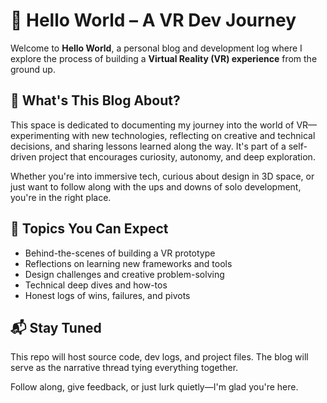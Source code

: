 # 👋 Hello World – A VR Dev Journey

Welcome to **Hello World**, a personal blog and development log where I explore the process of building a **Virtual Reality (VR) experience** from the ground up.

## 🎯 What's This Blog About?

This space is dedicated to documenting my journey into the world of VR—experimenting with new technologies, reflecting on creative and technical decisions, and sharing lessons learned along the way. It's part of a self-driven project that encourages curiosity, autonomy, and deep exploration.

Whether you're into immersive tech, curious about design in 3D space, or just want to follow along with the ups and downs of solo development, you're in the right place.

## 🧭 Topics You Can Expect

- Behind-the-scenes of building a VR prototype  
- Reflections on learning new frameworks and tools  
- Design challenges and creative problem-solving  
- Technical deep dives and how-tos  
- Honest logs of wins, failures, and pivots  

## 📬 Stay Tuned

This repo will host source code, dev logs, and project files. The blog will serve as the narrative thread tying everything together.

Follow along, give feedback, or just lurk quietly—I'm glad you're here.
